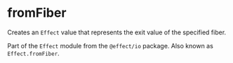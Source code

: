 # fromFiber

Creates an `Effect` value that represents the exit value of the specified
fiber.

Part of the `Effect` module from the `@effect/io` package. Also known as `Effect.fromFiber`.
